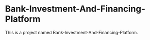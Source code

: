 # Bank-Investment-And-Financing-Platform
This is a project named Bank-Investment-And-Financing-Platform.
